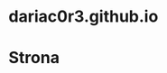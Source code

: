 # dariac0r3.github.io

<html>
  <head>
    <title>testowa strona</title>
  </head>
  <body>
    <h1>Strona</h1>
  </body>
</html>
